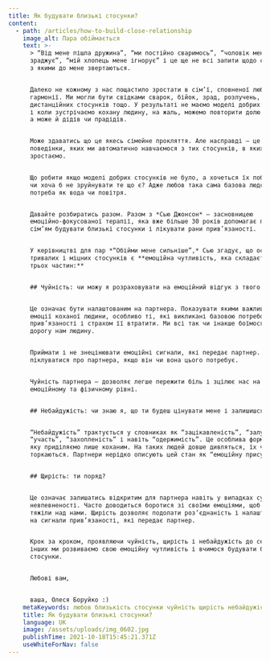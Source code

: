 ```yaml
---
title: Як будувати близькі стосунки?
content:
  - path: /articles/how-to-build-close-relationship
    image_alt: Пара обіймається
    text: >-
      > “Від мене пішла дружина”, “ми постійно сваримось”, “чоловік мені
      зраджує”, “мій хлопець мене ігнорує” і це ще не всі запити щодо стосунків
      з якими до мене звертаються.


      Далеко не кожному з нас пощастило зростати в сім’ї, сповненої любові та
      гармонії. Ми могли бути свідками сварок, бійок, зрад, розлучень,
      дистанційних стосунків тощо. У результаті не маємо моделі добрих стосунків
      і коли зустрічаємо кохану людину, на жаль, можемо повторити долю батьків,
      а може й дідів чи прадідів.


      Може здаватись що це якесь сімейне прокляття. Але насправді – це патерни
      поведінки, яких ми автоматично навчаємося з тих стосунків, в яких
      зростаємо.


      Що робити якщо моделі добрих стосунків не було, а хочеться їх побудувати
      чи хоча б не зруйнувати те що є? Адже любов така сама базова людська
      потреба як вода чи повітря.


      Давайте розбиратись разом. Разом з *Сью Джонсон* – засновницею
      емоційно-фокусованої терапії, яка вже більше 30 років допомагає парам та
      сім’ям будувати близькі стосунки і лікувати рани прив’язаності.


      У керівництві для пар *“Обійми мене сильніше”,* Сью згадує, що основою
      тривалих і міцних стосунків є **емоційна чутливість, яка складається з
      трьох частин:**


      ## Чуйність: чи можу я розраховувати на емоційний відгук з твого боку?


      Це означає бути налаштованим на партнера. Показувати якими важливими є
      емоції коханої людини, особливо ті, які викликані базовою потребою в
      прив’язаності і страхом її втратити. Ми всі так чи інакше боїмося втратити
      дорогу нам людину.


      Приймати і не знецінювати емоційні сигнали, які передає партнер. Втішати і
      піклуватися про партнера, якщо він чи вона цього потребує.


      Чуйність партнера – дозволяє легше пережити біль і зцілює нас на
      емоційному та фізичному рівні.


      ## Небайдужість: чи знаю я, що ти будеш цінувати мене і залишишся поряд?


      “Небайдужість” трактується у словниках як “зацікавленість”, “залученість”,
      “участь”, “захопленість” і навіть “одержимість”. Це особлива форма уваги,
      яку приділяємо лише коханим. На таких людей довше дивляться, їх частіше
      торкаються. Партнери нерідко описують цей стан як “емоційну присутність”.


      ## Щирість: ти поряд?


      Це означає залишатись відкритим для партнера навіть у випадках сумнівів і
      невпевненості. Часто доводиться боротися зі своїми емоціями, щоб вони не
      тяжіли над нами. Щирість дозволяє подолати роз’єднаність і налаштуватися
      на сигнали прив’язаності, які передає партнер.


      Крок за кроком, проявляючи чуйність, щирість і небайдужість до себе та
      інших ми розвиваємо свою емоційну чутливість і вчимося будувати близькі
      стосунки.


      Любові вам,


      ваша, Олеся Боруйко :)
    metaKeywords: любов близькість стосунки чуйність щирість небайдужість
    title: Як будувати близькі стосунки?
    language: UK
    image: /assets/uploads/img_0602.jpg
    publishTime: 2021-10-18T15:45:21.371Z
    useWhiteForNav: false
---
```

